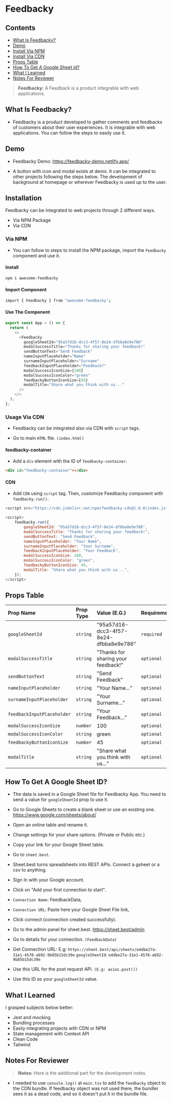 # Feedbacky

## Contents

- [What Is Feedbacky?](#feedbacky)
- [Demo](#demo)
- [Install Via NPM](#npm)
- [Install Via CDN](#cdn)
- [Props Table](#props)
- [How To Get A Google Sheet Id?](#google-sheet)
- [What I Learned](#learn)
- [Notes For Reviewer](#notes)

> **Feedbacky:** A Feedback is a product integrable with web applications.

## What Is Feedbacky? <a name="feedbacky"></a>

- Feedbacky is a product developed to gather comments and feedbacks of customers about their user experiences. It is integrable with web applications. You can follow the steps to easily use it.

## Demo <a name="demo"></a>

- Feedbacky Demo: https://feedbacky-demo.netlify.app/

- A button with icon and modal exists at demo. It can be integrated to other projects following the steps below. The development of background at homepage or wherever Feedbacky is used up to the user.

## Installation <a name="usages"></a>

Feedbacky can be integrated to web projects through 2 different ways.

- Via NPM Package
- Via CDN

### Via NPM <a name="npm"></a>

- You can follow to steps to install the NPM package, import the `Feedbacky` component and use it.

#### Install

```bash
npm i awesome-feedbacky
```

#### Import Component

```bash
import { Feedbacky } from "awesome-feedbacky";
```

#### Use The Component

```js
export const App = () => {
  return (
    <>
      <Feedbacky
        googleSheetId="95a57d16-dcc3-4f57-8e24-dfbba8e9e786"
        modalSuccessTitle="Thanks for sharing your feedback!"
        sendButtonText="Send Feedback"
        nameInputPlaceholder="Name"
        surnameInputPlaceholder="Surname"
        feedbackInputPlaceholder="Feedback?"
        modalSuccessIconSize={100}
        modalSuccessIconColor="green"
        feedbackyButtonIconSize={45}
        modalTitle="Share what you think with us..."
      />
    </>
  );
};
```

### Usage Via CDN <a name="cdn"></a>

- Feedbacky can be integrated also via CDN with `script` tags.

- Go to main `HTML` file. `(index.html)`

#### feedbacky-container

- Add a `div` element with the ID of `feedbacky-container`.

```html
<div id="feedbacky-container"></div>
```

#### CDN

- Add `CDN` using `script` tag. Then, customize Feedbacky component with `feedbacky.run()`.

```js
<script src="https://cdn.jsdelivr.net/npm/feedbacky-cdn@1.0.0/index.js"></script>

<script>
    feedbacky.run({
        googleSheetId: "95a57d16-dcc3-4f57-8e24-dfbba8e9e786",
        modalSuccessTitle: "Thanks for sharing your feedback!",
        sendButtonText: "Send Feedback",
        nameInputPlaceholder: "Your Name",
        surnameInputPlaceholder: "Your Surname",
        feedbackInputPlaceholder: "Your Feedback",
        modalSuccessIconSize: 100,
        modalSuccessIconColor: "green",
        feedbackyButtonIconSize: 45,
        modalTitle: "Share what you think with us...",
    });
</script>
```

## Props Table <a name="props"></a>

| Prop Name                  | Prop Type | Value (E.G.)                           | Requirement |
| :------------------------- | :-------- | :------------------------------------- | :---------- |
| `googleSheetId`            | `string`  | "95a57d16-dcc3-4f57-8e24-dfbba8e9e786" | `required`  |
| `modalSuccessTitle`        | `string`  | "Thanks for sharing your feedback!"    | `optional`  |
| `sendButtonText`           | `string`  | "Send Feedback"                        | `optional`  |
| `nameInputPlaceholder`     | `string`  | "Your Name..."                         | `optional`  |
| `surnameInputPlaceholder`  | `string`  | "Your Surname..."                      | `optional`  |
| `feedbackInputPlaceholder` | `string`  | "Your Feedback..."                     | `optional`  |
| `modalSuccessIconSize`     | `number`  | 100                                    | `optional`  |
| `modalSuccessIconColor`    | `string`  | green                                  | `optional`  |
| `feedbackyButtonIconSize`  | `number`  | 45                                     | `optional`  |
| `modalTitle`               | `string`  | "Share what you think with us..."      | `optional`  |

## How To Get A Google Sheet ID? <a name="google-sheet"></a>

- The data is saved in a Google Sheet file for Feedbacky App. You need to send a value for `googleSheetId` prop to use it.

- Go to Google Sheets to create a blank sheet or use an existing one.
  https://www.google.com/sheets/about/

- Open an online table and rename it.

- Change settings for your share options. (Private or Public etc.)

- Copy your link for your Google Sheet table.

- Go to `sheet.best`.

- Sheet.best turns spreadsheets into REST APIs. Connect a gsheet or a csv to anything.

- Sign In with your Google account.

- Click on "Add your first connection to start".

- `Connection Name`: FeedbackData,

- `Connection URL`: Paste here your Google Sheet File link,

- Click connect (connection created successfully).

- Go to the admin panel for sheet.best.
  https://sheet.best/admin

- Go to details for your connection. `(FeedbackData)`

- Get Connection URL:
  E.g: `https://sheet.best/api/sheets/e4dbe27a-31e1-4578-a692-9b85b15dc39e`
  `googleSheetId`: `e4dbe27a-31e1-4578-a692-9b85b15dc39e`

- Use this URL for the post request API. `(E.g: axios.post())`

- Use this ID as your `googleSheetId` value.

## What I Learned <a name="learn"></a>

I grasped subjects below better:

- Jest and mocking
- Bundling processes
- Easily integrating projects with CDN or NPM
- State management with Context API
- Clean Code
- Tailwind

## Notes For Reviewer <a name="notes"></a>

> **Notes:** Here is the additional part for the development notes.

- I needed to use `console.log()` at `main.tsx` to add the `feedbacky` object to the CDN bundle. If feedbacky object was not used there, the bundler sees it as a dead code, and so it doesn't put it in the bundle file.

